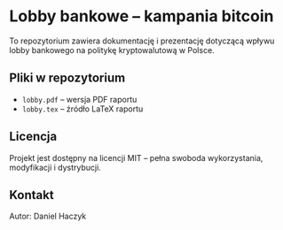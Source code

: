 # Lobby bankowe – kampania bitcoin

To repozytorium zawiera dokumentację i prezentację dotyczącą wpływu lobby bankowego na politykę kryptowalutową w Polsce.

## Pliki w repozytorium
- `lobby.pdf` – wersja PDF raportu
- `lobby.tex` – źródło LaTeX raportu

## Licencja
Projekt jest dostępny na licencji MIT – pełna swoboda wykorzystania, modyfikacji i dystrybucji.

## Kontakt
Autor: Daniel Haczyk
